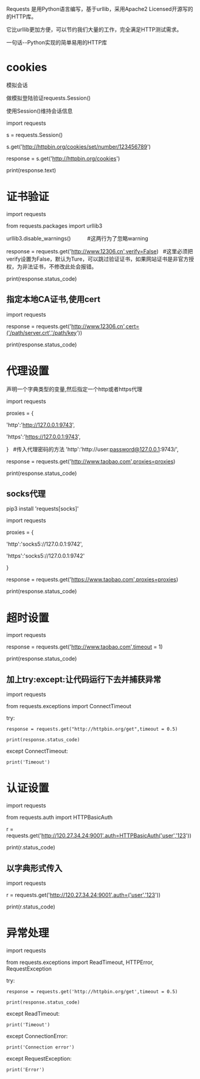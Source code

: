 Requests 是用Python语言编写，基于urllib，采用Apache2 Licensed开源写的的HTTP库。

它比urllib更加方便，可以节约我们大量的工作，完全满足HTTP测试需求。

一句话--Python实现的简单易用的HTTP库



# cookies

模拟会话

做模拟登陆验证requests.Session()

使用Session()维持会话信息

import requests

s = requests.Session()

s.get('http://httpbin.org/cookies/set/number/123456789')

response = s.get('http://httpbin.org/cookies')

print(response.text)

# 证书验证

import requests

from requests.packages import urllib3

urllib3.disable_warnings()           #这两行为了忽略warning

response = requests.get('http://www.12306.cn',verify=False)   #这里必须把verify设置为False，默认为Ture，可以跳过验证证书，如果网站证书是非官方授权，为非法证书，不修改此处会报错。

print(response.status_code)


## 指定本地CA证书,使用cert
import requests

response = requests.get('http://www.12306.cn',cert=('/path/server.crt','/path/key'))

print(response.status_code)


# 代理设置
声明一个字典类型的变量,然后指定一个http或者https代理

import requests

proxies = {
    
   'http':'http://127.0.0.1:9743',
    
   'https':'https://127.0.0.1:9743',

}    #传入代理密码的方法 'http':'http://user:password@127.0.0.1:9743/',

response = requests.get('http://www.taobao.com',proxies=proxies)

print(response.status_code)

## socks代理
pip3 install 'requests[socks]'

import requests

proxies = {

   'http':'socks5://127.0.0.1:9742',
   
   'https':'socks5://127.0.0.1:9742'
   
}

response = requests.get('https://www.taobao.com',proxies=proxies)

print(response.status_code)

# 超时设置
import requests

response = requests.get('http://www.taobao.com',timeout = 1)

print(response.status_code)

## 加上try:except:让代码运行下去并捕获异常
import requests

from requests.exceptions import ConnectTimeout

try:
    
    response = requests.get("http://httpbin.org/get",timeout = 0.5)
    
    print(response.status_code)
    
except ConnectTimeout:
    
    print('Timeout')

# 认证设置
import requests

from requests.auth import HTTPBasicAuth

r = requests.get('http://120.27.34.24:9001'.auth=HTTPBasicAuth('user','123'))

print(r.status_code)

## 以字典形式传入

import requests

r = requests.get('http://120.27.34.24:9001',auth=('user','123'))

print(r.status_code)

# 异常处理
import requests

from requests.exceptions import ReadTimeout, HTTPError, RequestException

try:
    
    response = requests.get('http://httpbin.org/get',timeout = 0.5)
    
    print(response.status_code)

except ReadTimeout:
    
    print('Timeout')
    
except ConnectionError:
    
    print('Connection error')
    
except RequestException:

    print('Error')
